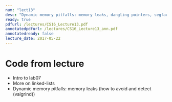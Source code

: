 ```yaml
---
num: "lect13"
desc: "Dynamic memory pitfalls: memory leaks, dangling pointers, segfaults, intro to lab07"
ready: true
pdfurl: /lectures/CS16_Lecture13.pdf
annotatedpdfurl: /lectures/CS16_Lecture13_ann.pdf
annotatedready: false
lecture_date: 2017-05-22
---
```



# Code from lecture

* Intro to lab07
* More on linked-lists
* Dynamic memory pitfalls: memory leaks (how to avoid and detect (valgrind))


